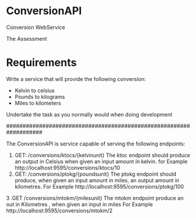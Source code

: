 # ConversionAPI
Conversion WebService

The Assessment

# Requirements

Write a service that will provide the following conversion:
* Kelvin to celsius
* Pounds to kilograms
* Miles to kilometers

Undertake the task as you normally would when doing development

###################################################################


The ConversionAPI is service capable of serving the following endpoints:


1. GET:  /conversions/ktocs/{kelvinunit}
      The ktoc endpoint should produce an output in Celsius when given an input amount in kelvin.
	  for Example
       http://localhost:9595/conversions/ktocs/10
2. GET:   /conversions/ptokg/{poundsunit}
       The ptokg endpoint should produce, when given an input amount in miles, an output amount in kilometres.
	   For Example 
       http://localhost:9595/conversions/ptokg/100
       
3 .GET   /conversions/mtokm/{milesunit}
      The mtokm endpoint produce an out in Kilometres , when given an input in  miles
      For Example 
       http://localhost:9595/conversions/mtokm/2
